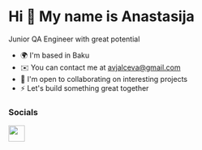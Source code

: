 Hi 👋 My name is Anastasija
===========================

Junior QA Engineer with great potential

* 🌍  I'm based in Baku
* ✉️  You can contact me at [avjalceva@gmail.com](mailto:avjalceva@gmail.com)
* 🤝  I'm open to collaborating on interesting projects
* ⚡  Let's build something great together


### Socials

<p align="left"> <a href="https://www.github.com/anastas250" target="_blank" rel="noreferrer"> <picture> <source media="(prefers-color-scheme: dark)" srcset="https://raw.githubusercontent.com/danielcranney/readme-generator/main/public/icons/socials/github-dark.svg" /> <source media="(prefers-color-scheme: light)" srcset="https://raw.githubusercontent.com/danielcranney/readme-generator/main/public/icons/socials/github.svg" /> <img src="https://raw.githubusercontent.com/danielcranney/readme-generator/main/public/icons/socials/github.svg" width="32" height="32" /> </picture> </a></p>
